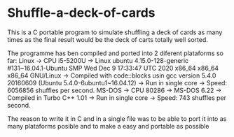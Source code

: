 # Shuffle-a-deck-of-cards
This is a C portable program to simulate shuffling a deck of cards as many times as the final result would be the deck of carts totally well sorted.

The programme has ben compiled and ported into 2 diferent plataforms so far:
Linux -> CPU i5-5200U -> Linux ubuntu 4.15.0-128-generic #131~16.04.1-Ubuntu SMP Wed Dec 9 17:33:47 UTC 2020 x86_64 x86_64 x86_64 GNU/Linux
      -> Compiled with code::blocks usin gcc version 5.4.0 20160609 (Ubuntu 5.4.0-6ubuntu1~16.04.12)
      -> Run in single core -> Speed: 6056856 shuffles per second.
MS-DOS -> CPU 80286 -> MS-DOS 6.22
       -> Compiled in Turbo C++ 1.01
       -> Run in single core -> Speed: 743 shuffles per second.
       
       
       
The reason to write it in C and in a single file was to be able to port it into as many plataforms posible and to make a easy and portable as possible

